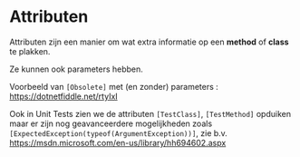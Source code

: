 # Attributen

Attributen zijn een manier om wat extra informatie op een **method** of
**class** te plakken.

Ze kunnen ook parameters hebben.

Voorbeeld van `[Obsolete]` met (en zonder) parameters :
https://dotnetfiddle.net/rtyIxI

Ook in Unit Tests zien we de attributen `[TestClass]`, `[TestMethod]` opduiken
maar er zijn nog geavanceerdere mogelijkheden zoals
`[ExpectedException(typeof(ArgumentException))]`, zie b.v.
https://msdn.microsoft.com/en-us/library/hh694602.aspx

